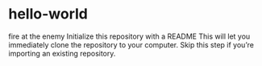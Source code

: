 # hello-world
fire at the enemy
Initialize this repository with a README
This will let you immediately clone the repository to your computer. Skip this step if you’re importing an existing repository.
